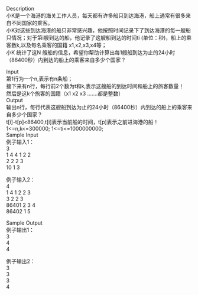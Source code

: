 Description  小K是一个海港的海关工作人员，每天都有许多船只到达海港，船上通常有很多来自不同国家的乘客。  小K对这些到达海港的船只非常感兴趣，他按照时间记录下了到达海港的每一艘船只情况；对于第i艘到达的船，他记录了这艘船到达的时间ti (单位：秒)，船上的乘客数k,以及每名乘客的国籍  x1,x2,x3,x4等；   小K 统计了这N 艘船的信息，希望你帮助计算出每1艘船到达为止的24小时（86400秒）内到达的船上的乘客来自多少个国家？Input  第1行为一个n,表示有n条船；  接下来有n行，每行前2个数为t和k,表示这艘船的到达时间和船上的旅客数量！  然后是这k个旅客的国籍（x1  x2  x3  .......都是整数）  Output  输出n行，每行代表这艘船到达为止的24小时（86400秒）内到达的船上的乘客来自多少个国家？  t[i]-t[p]<86400,t[i]表示当前船的时间，t[p]表示之前进海港的船！  1<=n,k<=300000; 1<=ti<=1000000000;  Sample Input  例子输入1：  3  1 4 4 1 2 2  2 2 2 3  10 1 3    例子输入2：  4  1 4 1 2 2 3  3 2 2 3  86401 2 3 4  86402 1 5  Sample Output  例子输出1：  3  4  4  例子输出2：  3  3  3  4  